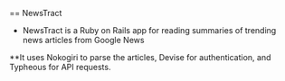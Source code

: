 == NewsTract

* NewsTract is a Ruby on Rails app for reading summaries of trending news articles from Google News

**It uses Nokogiri to parse the articles, Devise for authentication, and Typheous for API requests. 
